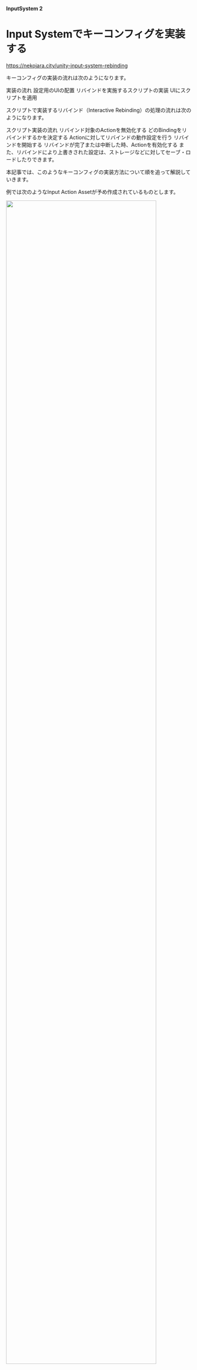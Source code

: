 **InputSystem 2**

# Input Systemでキーコンフィグを実装する

https://nekojara.city/unity-input-system-rebinding




キーコンフィグの実装の流れは次のようになります。

実装の流れ
設定用のUIの配置
リバインドを実施するスクリプトの実装
UIにスクリプトを適用




スクリプトで実装するリバインド（Interactive Rebinding）の処理の流れは次のようになります。

スクリプト実装の流れ
リバインド対象のActionを無効化する
どのBindingをリバインドするかを決定する
Actionに対してリバインドの動作設定を行う
リバインドを開始する
リバインドが完了または中断した時、Actionを有効化する
また、リバインドにより上書きされた設定は、ストレージなどに対してセーブ・ロードしたりできます。

本記事では、このようなキーコンフィグの実装方法について順を追って解説していきます。





例では次のようなInput Action Assetが予め作成されているものとします。




<img src="images/11/11_2/unity-input-system-rebinding-1.png.avif" width="90%" alt="" title="">

<br>

KeyboardとGamepadというスキームが定義され、JumpとMoveというActionの各Bindingに設定しています。

本記事で解説するキーコンフィグの実装方法は、Input Systemパッケージの公式サンプルの一つである「Rebinding UI」を参考にしています。


UIの準備
本記事では、次のようにジャンプと移動操作に対してキー割当てを変更するものとして解説を進めます。


<img src="images/11/11_2/unity-input-system-rebinding-2.png.avif" width="90%" alt="" title="">

<br>

このパネルは普段は非表示ですが、リバインド中のみ表示されて他のUIを押せなくする役割を持ちます。

リバインド（Interactive Rebinding）を行うスクリプトの実装
リバインド関連の処理は、Input Actionに対してキー割当て設定の「上書き」を行うことで実現します。

例えば、ジャンプ操作に元々割り当てられていた「スペースキー」を「Aキー」に上書きしたりできます。上書きした情報は、Actionの本来の情報とは別で管理されます。

<img src="images/11/11_2/unity-input-system-rebinding-3.png.avif" width="90%" alt="" title="">

<br>

このように「上書き」でキー割当てを変更することで、例えば後からデフォルト設定に戻すと言った操作（リセット）が簡単になります。これは、「上書き」情報を削除するだけで済み、初期設定を別で保持する必要がなくなるためです。


<img src="images/11/11_2/unity-input-system-rebinding-4.png.avif" width="90%" alt="" title="">

<br>


ここまで説明した「上書き」関連の機能は、InputActionRebindingExtensions拡張クラスとして提供されています。

参考：Input Bindings | Input System | 1.5.1

何かキー入力があったらそのキーで割り当てるといったインタラクティブなリバインドは、PerformInteractiveRebinding拡張メソッドを通じて実装できます。

参考：Class InputActionRebindingExtensions| Input System | 1.5.1

次に、このようなインタラクティブなリバインドの実装の流れを解説していきます。

対象Actionを無効化する
インタラクティブなリバインドを実施する直前に、対象となるActionを無効化しておく必要があります。

InputAction action;

・・・（中略）・・・

// リバインド前にActionを無効化する必要がある
action.Disable();
注意
無効化せずにリバインドを実施してしまった場合、次のようなエラー（例外）が出てしまいます。 [2]
InvalidOperationException: Cannot rebind action 'Player/Jump[/Keyboard/a,/XInputControllerWindows/buttonSouth]' while it is enabled
参考：Class InputActionRebindingExtensions.RebindingOperation| Input System | 1.5.1

Bindingの決定
一つのActionには複数のBindingが存在している可能性があります。

例えば、ジャンプ操作のActionにキーボードのスペースキーとゲームパッドのSouthキーが割り当てられている場合などが該当します。

そのため、複数あるBindingのうち、どのインデックスのBindingにするかを決める必要が出てくる可能性があります。




<img src="images/11/11_2/unity-input-system-rebinding-5.png.avif" width="90%" alt="" title="">

<br>



Bindingの決定方法は一通りではなく、例えば次のように条件を設けたり、IDなどで検索したりして決定します。

Binding決定の例
スキーム（Keyboard、Gamepadなど）で決定する
BindingのユニークID（GUID）で決定する
その他のBinding内の内容に基づいて決定する
直接インデックス指定で決定する
開発でのメンテナンス性を考えると、2つ目までの方法で決定するのが無難でしょう。 [3] ここではスキームに基づいて決定することを例にとって解説します。

以下、特定スキームのBindingを決定する処理の例です。

InputAction action;
string scheme = "Keyboard";

・・・（中略）・・・

// リバインド対象のBindingIndexを取得
int bindingIndex = action.GetBindingIndex(
    InputBinding.MaskByGroup(scheme)
);
スキームから最終的なBindingのインデックスを決定しています。

指定された条件のBindingインデックスを取得するには、GetBindingIndex拡張メソッドを使います。

参考：Class InputActionRebindingExtensions| Input System | 1.5.1

引数には、マスクする条件を示す情報をInputBinding構造体で指定します。

スキームでマスクする場合は、InputBinding.MaskByGroupメソッドを使うのが手軽です。

参考：Struct InputBinding| Input System | 1.5.1

注意
Bindingのインデックスは省略することも可能ですが、その場合すべてのBindingに対してリバインドが行われてしまうのでご注意ください。

リバインドの設定
PerformInteractiveRebinding拡張メソッドにより、リバインド用の非同期オペレーションを作成します。

// リバインド対象のAction
InputAction action;
// 決定されたBindingのインデックス
int bindingIndex;
// リバインドの非同期オペレーション
InputActionRebindingExtensions.RebindingOperation rebindOperation;

・・・（中略）・・・

// オペレーションの作成
rebindOperation = action.PerformInteractiveRebinding(bindingIndex);
参考：Class InputActionRebindingExtensions| Input System | 1.5.1

オペレーションを作成するときは、次のようにメソッドチェインで設定できます。

InputAction action;
int bindingIndex;
InputActionRebindingExtensions.RebindingOperation rebindOperation;

・・・（中略）・・・

// オペレーション作成
// メソッドチェインでコールバックを登録
rebindOperation = action
    .PerformInteractiveRebinding(bindingIndex)
    .OnComplete(_ =>
    {
        // リバインドが完了した時の処理
    })
    .OnCancel(_ =>
    {
        // リバインドがキャンセルされた時の処理
    });
リバインドが完了したときにUIの表示を更新したい場合などは、コールバックを使います。

OnCompleteは操作入力の割り当てが完了したときに呼ばれるコールバックです。

参考：Class InputActionRebindingExtensions.RebindingOperation| Input System | 1.5.1

OnCancelは操作入力の割り当てが中断されたときに呼ばれるコールバックです。

参考：Class InputActionRebindingExtensions.RebindingOperation| Input System | 1.5.1

上記で作成した非同期オペレーションは、最後に必ずDisposeメソッドで破棄する必要があります。 [4]
// オペレーションの破棄
rebindOperation?.Dispose();
rebindOperation = null;
注意
Disposeメソッドによる破棄を忘れると、メモリリークが発生してしまいます。これは、内部的にアンマネージドメモリのアロケーションが行われているためです。 [5]
参考：Class InputActionRebindingExtensions.RebindingOperation| Input System | 1.5.1

リバインドの開始
リバインド用の非同期オペレーションを作成し、一通り設定できたら、オペレーションに対してStartメソッドを実行してリバインドを開始します。

// インタラクティブなリバインドを開始する
rebindOperation.Start();
リバインドが完了または中断されると、前述のコールバックが呼び出されます。

参考：Class InputActionRebindingExtensions.RebindingOperation| Input System | 1.5.1

開始までの処理は、次のようにメソッドチェインでまとめて書けます。

// オペレーション作成から開始まで
// メソッドチェインで記述できる
rebindOperation = action
    .PerformInteractiveRebinding(bindingIndex)
    .OnComplete(_ =>
    {
        // リバインドが完了した時の処理
    })
    .OnCancel(_ =>
    {
        // リバインドがキャンセルされた時の処理
    })
    .Start();
サンプルスクリプト
リバインドの要求があったらインタラクティブなリバインドを実施するスクリプトの例です。

RebindUI.cs
using TMPro;
using UnityEngine;
using UnityEngine.InputSystem;

public class RebindUI : MonoBehaviour
{
    // リバインド対象のAction
    [SerializeField] private InputActionReference _actionRef;

    // リバインド対象のScheme
    [SerializeField] private string _scheme = "Keyboard";

    // 現在のBindingのパスを表示するテキスト
    [SerializeField] private TMP_Text _pathText;

    // リバインド中のマスク用オブジェクト
    [SerializeField] private GameObject _mask;

    private InputAction _action;
    private InputActionRebindingExtensions.RebindingOperation _rebindOperation;

    // 初期化
    private void Awake()
    {
        if (_actionRef == null) return;

        // InputActionインスタンスを保持しておく
        _action = _actionRef.action;

        // キーバインドの表示を反映する
        RefreshDisplay();
    }

    // 後処理
    private void OnDestroy()
    {
        // オペレーションは必ず破棄する必要がある
        CleanUpOperation();
    }

    // リバインドを開始する
    public void StartRebinding()
    {
        // もしActionが設定されていなければ、何もしない
        if (_action == null) return;

        // もしリバインド中なら、強制的にキャンセル
        // Cancelメソッドを実行すると、OnCancelイベントが発火する
        _rebindOperation?.Cancel();

        // リバインド前にActionを無効化する必要がある
        _action.Disable();

        // リバインド対象のBindingIndexを取得
        var bindingIndex = _action.GetBindingIndex(
            InputBinding.MaskByGroup(_scheme)
        );

        // ブロッキング用マスクを表示
        if (_mask != null)
            _mask.SetActive(true);

        // リバインドが終了した時の処理を行うローカル関数
        void OnFinished()
        {
            // オペレーションの後処理
            CleanUpOperation();

            // 一時的に無効化したActionを有効化する
            _action.Enable();

            // ブロッキング用マスクを非表示
            if (_mask != null)
                _mask.SetActive(false);
        }

        // リバインドのオペレーションを作成し、
        // 各種コールバックの設定を実施し、
        // 開始する
        _rebindOperation = _action
            .PerformInteractiveRebinding(bindingIndex)
            .OnComplete(_ =>
            {
                // リバインドが完了した時の処理
                RefreshDisplay();
                OnFinished();
            })
            .OnCancel(_ =>
            {
                // リバインドがキャンセルされた時の処理
                OnFinished();
            })
            .Start(); // ここでリバインドを開始する
    }

    // 現在のキーバインド表示を更新
    public void RefreshDisplay()
    {
        if (_action == null || _pathText == null) return;

        _pathText.text = _action.GetBindingDisplayString();
    }

    // リバインドオペレーションを破棄する
    private void CleanUpOperation()
    {
        // オペレーションを作成したら、Disposeしないとメモリリークする
        _rebindOperation?.Dispose();
        _rebindOperation = null;
    }
}
上記をRebindUI.csという名前で保存し、ゲームオブジェクト（ボタンなど）に割り当て、インスペクターから各種設定を行います。







そして、ボタンが押されたときなどに上記スクリプトのStartRebindingメソッドを呼び出すようにします。

例では、リバインドボタンのOnClickイベントにStartRebindingメソッドを登録することで呼び出すこととします。














入力確認用スクリプト
以下、正しくリバインドされているかどうかを確認するスクリプトです。

ReadJumpExample.cs
using UnityEngine;
using UnityEngine.InputSystem;

public class ReadJumpExample : MonoBehaviour
{
    [SerializeField] private InputActionReference _actionRef;

    private void Awake()
    {
        if (_actionRef == null) return;

        _actionRef.action.performed += OnJump;

        _actionRef.action.Enable();
    }

    private void OnDestroy()
    {
        if (_actionRef == null) return;

        _actionRef.action.performed -= OnJump;
        _actionRef.action.Dispose();
    }

    private void OnJump(InputAction.CallbackContext obj)
    {
        print("Jump");
    }
}
上記は確認用スクリプトのため必須ではありません。必要に応じてお使いください。

ReadJumpExample.csという名前でUnityプロジェクトに保存し、適当なゲームオブジェクトにアタッチし、Action Refにリバインドされる対象のActionを指定すると機能するようになります。

キー入力があるたびに（performedコールバックが発火するたびに）Jumpという文字列をログ出力します。

実行結果
リバインドボタンを押すと入力待ちの画面に切り替わり、キーボードから何かキーを入力すると入力したキーが割り当てられるようになりました。











マウスやゲームパッドの入力は受け付けず、キーボードのみ操作を受け付けるようになっています。

スクリプトの説明
インタラクティブなリバインドを実施するために、Input Actionとオペレーションのフィールドを定義しています。

private InputAction _action;
private InputActionRebindingExtensions.RebindingOperation _rebindOperation;
オペレーションをフィールドとして定義する理由は、ゲームオブジェクトが破棄された際に確実に後処理できるようにするためです。

// 後処理
private void OnDestroy()
{
    // オペレーションは必ず破棄する必要がある
    CleanUpOperation();
}

・・・（中略）・・・

// リバインドオペレーションを破棄する
private void CleanUpOperation()
{
    // オペレーションを作成したら、Disposeしないとメモリリークする
    _rebindOperation?.Dispose();
    _rebindOperation = null;
}
ボタンが押されたらインタラクティブなリバインドを開始する動作は、以下のpublicメソッドを公開して外部から呼び出してもらうことで実現しています。

// リバインドを開始する
public void StartRebinding()
{
    // もしActionが設定されていなければ、何もしない
    if (_action == null) return;
インタラクティブなリバインドを開始する前に、安全のため前回の非同期オペレーションが実行されていないかチェックしています。

// もしリバインド中なら、強制的にキャンセル
// Cancelメソッドを実行すると、OnCancelイベントが発火する
_rebindOperation?.Cancel();
Cancelメソッドを実行することで、リバインドを中断することができます。これにより、OnCancelコールバックが呼び出され、オペレーションの破棄など必要な後処理を行うことができるようになります。

参考：Class InputActionRebindingExtensions.RebindingOperation| Input System | 1.5.1

これでようやくインタラクティブなリバインドの開始処理に移ることができます。

Actionの無効化とBindingのインデックス決定までの処理は以下部分です。

// リバインド前にActionを無効化する必要がある
_action.Disable();

// リバインド対象のBindingIndexを取得
var bindingIndex = _action.GetBindingIndex(
    InputBinding.MaskByGroup(_scheme)
);
そして、入力待ちを示すための全画面表示を行います。

// ブロッキング用マスクを表示
if (_mask != null)
    _mask.SetActive(true);
インタラクティブなリバインドのオペレーション作成・コールバック登録・開始までの処理は以下部分です。

// リバインドのオペレーションを作成し、
// 各種コールバックの設定を実施し、
// 開始する
_rebindOperation = _action
    .PerformInteractiveRebinding(bindingIndex)
    .OnComplete(_ =>
    {
        // リバインドが完了した時の処理
        RefreshDisplay();
        OnFinished();
    })
    .OnCancel(_ =>
    {
        // リバインドがキャンセルされた時の処理
        OnFinished();
    })
    .Start(); // ここでリバインドを開始する
リバインドが完了またはキャンセルされたときには、以下ローカル関数が呼ばれるようにして非同期オペレーションの破棄をしたり、Actionを再び有効化したり、入力待ちパネルを消したりしています。

// リバインドが終了した時の処理を行うローカル関数
void OnFinished()
{
    // オペレーションの後処理
    CleanUpOperation();

    // 一時的に無効化したActionを有効化する
    _action.Enable();

    // ブロッキング用マスクを非表示
    if (_mask != null)
        _mask.SetActive(false);
}
リバインドが完了したときは、どのキーが割り当てられているかを確認できるようにUIに反映するようにしています。これは、以下メソッド内で行っています。

// 現在のキーバインド表示を更新
public void RefreshDisplay()
{
    if (_action == null || _pathText == null) return;

    _pathText.text = _action.GetBindingDisplayString();
}
GetBindingDisplayStringメソッドはInputActionRebindingExtensionsクラスの拡張メソッドで、表示用のキーバインドの文字列を返します。

例ではすべてのBindingを表示対象としていますが、一部のスキームのみ表示するといったことも可能です。詳細はリファレンスをご確認ください。

参考：Class InputActionRebindingExtensions| Input System | 1.5.1

設定をリセットする
リバインドによって上書きされたキー割当ては、リセットして無かったことにすることも可能です。

上書き情報はActionのBinding情報とは別で管理されているため、内部的には上書き情報を削除するだけで済みます。



<img src="images/11/11_2/unity-input-system-rebinding-4.png.avif" width="90%" alt="" title="">

<br>






リセットには、RemoveBindingOverride拡張メソッドまたはRemoveAllBindingOverrides拡張メソッドを使います。

InputAction action;

・・・（中略）・・・

// Bindingの上書きを全て解除する
action.RemoveAllBindingOverrides();
参考：Class InputActionRebindingExtensions| Input System | 1.5.1

サンプルスクリプト
前述のスクリプトにリセットメソッドを追加した例です。

RebindUI.cs
using TMPro;
using UnityEngine;
using UnityEngine.InputSystem;

public class RebindUI : MonoBehaviour
{
    // リバインド対象のAction
    [SerializeField] private InputActionReference _actionRef;

    // リバインド対象のScheme
    [SerializeField] private string _scheme = "Keyboard";

    // 現在のBindingのパスを表示するテキスト
    [SerializeField] private TMP_Text _pathText;

    // リバインド中のマスク用オブジェクト
    [SerializeField] private GameObject _mask;

    private InputAction _action;
    private InputActionRebindingExtensions.RebindingOperation _rebindOperation;

    // 初期化
    private void Awake()
    {
        if (_actionRef == null) return;

        // InputActionインスタンスを保持しておく
        _action = _actionRef.action;

        // キーバインドの表示を反映する
        RefreshDisplay();
    }

    // 後処理
    private void OnDestroy()
    {
        // オペレーションは必ず破棄する必要がある
        CleanUpOperation();
    }

    // リバインドを開始する
    public void StartRebinding()
    {
        // もしActionが設定されていなければ、何もしない
        if (_action == null) return;

        // もしリバインド中なら、強制的にキャンセル
        // Cancelメソッドを実行すると、OnCancelイベントが発火する
        _rebindOperation?.Cancel();

        // リバインド前にActionを無効化する必要がある
        _action.Disable();

        // リバインド対象のBindingIndexを取得
        var bindingIndex = _action.GetBindingIndex(
            InputBinding.MaskByGroup(_scheme)
        );

        // ブロッキング用マスクを表示
        if (_mask != null)
            _mask.SetActive(true);

        // リバインドが終了した時の処理を行うローカル関数
        void OnFinished()
        {
            // オペレーションの後処理
            CleanUpOperation();

            // 一時的に無効化したActionを有効化する
            _action.Enable();

            // ブロッキング用マスクを非表示
            if (_mask != null)
                _mask.SetActive(false);
        }

        // リバインドのオペレーションを作成し、
        // 各種コールバックの設定を実施し、
        // 開始する
        _rebindOperation = _action
            .PerformInteractiveRebinding(bindingIndex)
            .OnComplete(_ =>
            {
                // リバインドが完了した時の処理
                RefreshDisplay();
                OnFinished();
            })
            .OnCancel(_ =>
            {
                // リバインドがキャンセルされた時の処理
                OnFinished();
            })
            .Start(); // ここでリバインドを開始する
    }
    
    // 上書きされた情報をリセットする
    public void ResetOverrides()
    {
        // Bindingの上書きを全て解除する
        _action?.RemoveAllBindingOverrides();
        RefreshDisplay();
    }

    // 現在のキーバインド表示を更新
    public void RefreshDisplay()
    {
        if (_action == null || _pathText == null) return;

        _pathText.text = _action.GetBindingDisplayString();
    }

    // リバインドオペレーションを破棄する
    private void CleanUpOperation()
    {
        // オペレーションを作成したら、Disposeしないとメモリリークする
        _rebindOperation?.Dispose();
        _rebindOperation = null;
    }
}
RebindUI.csを上記の内容に置き換えれば機能します。インスペクターからの設定方法は変わりありません。

リセットボタンなどが押された際にResetOverridesメソッドを呼び出すと上書き情報がすべて削除されてリセットされます。








実行結果
リセットボタンを押すと、キー割り当てが初期設定（Space）に戻っていることが確認できました。







スクリプトの説明
リセットする処理は以下部分です。

// 上書きされた情報をリセットする
public void ResetOverrides()
{
    // Bindingの上書きを全て解除する
    _action?.RemoveAllBindingOverrides();
    RefreshDisplay();
}
リセットした後は、画面を更新するようにしています。

Composite Bindingに対してリバインドする
WASDキーや十字キー移動などで使われるComposite Bindingに対してもリバインドできます。

Composite Bindingでは複数のBindingを合成した一つのBindingのように振る舞いますが、Bindingとしては次のようにComposite Bindingおよびその内包されるBindingが一緒に配置されています。




<img src="images/11/11_2/unity-input-system-rebinding-6.png.avif" width="90%" alt="" title="">

<br>

リバインドするときはComposite Bindingそのものではなく、内包されるBindingに対して行う必要があります。

例えば、移動操作の4方向を順番にリバインドしたい場合、前述のインタラクティブなリバインドを順に繰り返すといった方法で実現できます。

Composite Bindingが内包する数分だけ繰り返せばよいことになります。

サンプルスクリプト
以下、Composite Bindingに対応するようにスクリプトを改良した例です。

RebindUI.cs
using TMPro;
using UnityEngine;
using UnityEngine.InputSystem;

public class RebindUI : MonoBehaviour
{
    // リバインド対象のAction
    [SerializeField] private InputActionReference _actionRef;

    // リバインド対象のScheme
    [SerializeField] private string _scheme = "Keyboard";

    // 現在のBindingのパスを表示するテキスト
    [SerializeField] private TMP_Text _pathText;

    // リバインド中のマスク用オブジェクト
    [SerializeField] private GameObject _mask;

    private InputAction _action;
    private InputActionRebindingExtensions.RebindingOperation _rebindOperation;

    // 初期化
    private void Awake()
    {
        if (_actionRef == null) return;

        // InputActionインスタンスを保持しておく
        _action = _actionRef.action;

        // キーバインドの表示を反映する
        RefreshDisplay();
    }

    // 後処理
    private void OnDestroy()
    {
        // オペレーションは必ず破棄する必要がある
        CleanUpOperation();
    }

    // リバインドを開始する
    public void StartRebinding()
    {
        // もしActionが設定されていなければ、何もしない
        if (_action == null) return;

        // リバインド対象のBindingIndexを取得
        var bindingIndex = _action.GetBindingIndex(
            InputBinding.MaskByGroup(_scheme)
        );

        // リバインドを開始する
        OnStartRebinding(bindingIndex);
    }

    // 上書きされた情報をリセットする
    public void ResetOverrides()
    {
        // Bindingの上書きを全て解除する
        _action?.RemoveAllBindingOverrides();
        RefreshDisplay();
    }

    // 現在のキーバインド表示を更新
    public void RefreshDisplay()
    {
        if (_action == null || _pathText == null) return;

        _pathText.text = _action.GetBindingDisplayString();
    }

    // 指定されたインデックスのBindingのリバインドを開始する
    private void OnStartRebinding(int bindingIndex)
    {
        // もしリバインド中なら、強制的にキャンセル
        // Cancelメソッドを実行すると、OnCancelイベントが発火する
        _rebindOperation?.Cancel();

        // リバインド前にActionを無効化する必要がある
        _action.Disable();

        // ブロッキング用マスクを表示
        if (_mask != null)
            _mask.SetActive(true);

        // リバインドが終了した時の処理を行うローカル関数
        void OnFinished(bool hideMask = true)
        {
            // オペレーションの後処理
            CleanUpOperation();

            // 一時的に無効化したActionを有効化する
            _action.Enable();

            // ブロッキング用マスクを非表示
            if (_mask != null && hideMask)
                _mask.SetActive(false);
        }

        // リバインドのオペレーションを作成し、
        // 各種コールバックの設定を実施し、
        // 開始する
        _rebindOperation = _action
            .PerformInteractiveRebinding(bindingIndex)
            .OnComplete(_ =>
            {
                // リバインドが完了した時の処理
                RefreshDisplay();

                var bindings = _action.bindings;
                var nextBindingIndex = bindingIndex + 1;

                if (nextBindingIndex <= bindings.Count - 1 && bindings[nextBindingIndex].isPartOfComposite)
                {
                    // Composite Bindingの一部なら、次のBindingのリバインドを開始する
                    OnFinished(false);
                    OnStartRebinding(nextBindingIndex);
                }
                else
                {
                    OnFinished();
                }
            })
            .OnCancel(_ =>
            {
                // リバインドがキャンセルされた時の処理
                OnFinished();
            })
            .OnMatchWaitForAnother(0.2f) // 次のリバインドまでの待機時間を設ける
            .Start(); // ここでリバインドを開始する
    }

    // リバインドオペレーションを破棄する
    private void CleanUpOperation()
    {
        // オペレーションを作成したら、Disposeしないとメモリリークする
        _rebindOperation?.Dispose();
        _rebindOperation = null;
    }
}
使用方法はこれまでの例と変わりありません。

例では、次のように移動操作のMove Actionに対して適用するものとします。

実行結果
次のように順番に入力受け付けされるようになりました。

スクリプトの説明
インタラクティブなリバインドが開始されたらBindingのインデックスを取得するところまでは一緒です。

// リバインド対象のBindingIndexを取得
var bindingIndex = _action.GetBindingIndex(
    InputBinding.MaskByGroup(_scheme)
);

// リバインドを開始する
OnStartRebinding(bindingIndex);
Composite Bindingはスキームに含まれないため、上記のコードで内包されるBindingの開始インデックスを取得できます。

リバインドの設定やコールバック処理は以下のように変更しています。

// リバインドのオペレーションを作成し、
// 各種コールバックの設定を実施し、
// 開始する
_rebindOperation = _action
    .PerformInteractiveRebinding(bindingIndex)
    .OnComplete(_ =>
    {
        // リバインドが完了した時の処理
        RefreshDisplay();

        var bindings = _action.bindings;
        var nextBindingIndex = bindingIndex + 1;

        if (
            nextBindingIndex <= bindings.Count - 1 &&
            bindings[nextBindingIndex].isPartOfComposite)
        {
            // Composite Bindingの一部なら、次のBindingのリバインドを開始する
            OnFinished(false);
            OnStartRebinding(nextBindingIndex);
        }
        else
        {
            OnFinished();
        }
    })
    .OnCancel(_ =>
    {
        // リバインドがキャンセルされた時の処理
        OnFinished();
    })
    .OnMatchWaitForAnother(0.2f) // 次のリバインドまでの待機時間を設ける
    .Start(); // ここでリバインドを開始する
次のインデックスのBindingを調べ、それがComposite Bindingに内包されるBindingであれば、次のBindingを開始しています。

ただし、続けてインタラクティブなリバインドを行う場合、前入力が悪さして誤入力されることがあるため、次のコードで0.2秒ほど待機時間を挟んでいます。

.OnMatchWaitForAnother(0.2f) // 次のリバインドまでの待機時間を設ける
OnMatchWaitForAnotherメソッドは、リバインドが成功してから次のリバインドを開始するまでの待機時間を設定するメソッドです。

待機時間は状況に合わせて調整してください。 [6]
参考：Class InputActionRebindingExtensions.RebindingOperation| Input System | 1.5.1

キャンセルキーを設ける
ここまで解説した方法では、特定スキームの入力をすべて受け付けるようにしていました。

しかしながら、特定キー（例えばエスケープキー）をキャンセル操作に割り当てたいケースがあるかもしれません。

このようなキャンセル操作は、WithCancelingThroughメソッドにより指定が可能です。

rebindOperation = action
    .PerformInteractiveRebinding(bindingIndex)
    .OnComplete(_ =>
    {
        // リバインドが完了した時の処理
    })
    .OnCancel(_ =>
    {
        // リバインドがキャンセルされた時の処理
    })
    // キャンセルキーを設定する
    .WithCancelingThrough("<Keyboard>/escape")
    .Start(); // ここでリバインドを開始する





ンタラクティブなリバインドの最中にキャンセル入力があればキャンセル扱いとなり、キーの上書きが反映されません。

また、OnCancelコールバックが発火し、OnCompoleteコールバックは発火しません。

参考：Class InputActionRebindingExtensions.RebindingOperation| Input System | 1.5.1

設定情報をセーブ・ロードする
リバインドによって上書きされる情報は、JSONとして読み書きできます。

キーコンフィグの情報をストレージなどに保存しておきたい場合に便利です。



<img src="images/11/11_2/unity-input-system-rebinding-7.png.avif" width="90%" alt="" title="">

<br>


保存用のJSONデータの取得にはSaveBindingOverridesAsJson拡張メソッドを使います。

参考：Class InputActionRebindingExtensions| Input System | 1.5.1

逆にロードしたJSONデータを反映するにはLoadBindingOverridesFromJson拡張メソッドを使います。

参考：Class InputActionRebindingExtensions| Input System | 1.5.1

やり取りする対象のJSONデータは、Input Action Asset単位またはAction単位で可能です。

注意
データの保存方法はゲームやアプリ毎に異なります。状況に合わせて適切に設計する必要があることにご注意ください。

サンプルスクリプト
以下、Input Action Assetの上書き情報を読み書きする例です。

RebindSaveManager.cs
using System.IO;
using UnityEngine;
using UnityEngine.InputSystem;

public class RebindSaveManager : MonoBehaviour
{
    // 対象となるInputActionAsset
    [SerializeField] private InputActionAsset _actionAsset;

    // 上書き情報の保存先
    [SerializeField] private string _savePath = "InputActionOverrides.json";

    // 上書き情報の保存
    public void Save()
    {
        if (_actionAsset == null) return;

        // InputActionAssetの上書き情報の保存
        var json = _actionAsset.SaveBindingOverridesAsJson();

        // ファイルに保存
        var path = Path.Combine(Application.persistentDataPath, _savePath);
        File.WriteAllText(path, json);
    }

    // 上書き情報の読み込み
    public void Load()
    {
        if (_actionAsset == null) return;

        // ファイルから読み込み
        var path = Path.Combine(Application.persistentDataPath, _savePath);
        if (!File.Exists(path)) return;

        var json = File.ReadAllText(path);

        // InputActionAssetの上書き情報を設定
        _actionAsset.LoadBindingOverridesFromJson(json);
    }
}
上記をRebindSaveManager.csという名前でUnityプロジェクトに保存し、適当なゲームオブジェクトにアタッチすると使用可能になります。

上書き情報をJSONファイルとして保存するにはSaveメソッド、JSONファイルからロードして上書き情報を適用するにはLoadメソッドを外部から呼び出します。

例では、Save、Loadボタンが押されたときにそれぞれSave、Loadメソッドが呼ばれるようにしました。

ロードされたときは画面の表示も一緒に更新するため、前述のサンプルスクリプトで登場したRefreshDisplayメソッドも呼ぶようにしています。

保存先は、Application.persistentDataPathプロパティが示すディレクトリ直下に保存するようにしました。

実際のパスはプラットフォーム毎に異なります。詳細は以下リファレンスをご確認ください。

参考：Application-persistentDataPath – Unity スクリプトリファレンス

実行結果
リバインドを実施した後にSaveボタンを押すとディスクに上書きデータが保存されます。

Loadボタンを押すと上書きデータがロードされて適用されます。この時、Saveしたときのデータになっていることが確認できます。

保存されたJSONファイルを開くと、次のように最小化されたJSON形式で上書きデータが保存されていることが確認できます。





<img src="images/11/11_2/unity-input-system-rebinding-8.png.avif" width="90%" alt="" title="">

<br>


スクリプトの説明
Input Action Assetから上書き情報を取得してJSONファイルとして保存する処理は以下の通りです。

// 上書き情報の保存
public void Save()
{
    if (_actionAsset == null) return;

    // InputActionAssetの上書き情報の保存
    var json = _actionAsset.SaveBindingOverridesAsJson();

    // ファイルに保存
    var path = Path.Combine(Application.persistentDataPath, _savePath);
    File.WriteAllText(path, json);
}
Application.persistentDataPathプロパティが示すディレクトリ直下にSaveBindingOverridesAsJsonメソッドの結果をそのままテキストファイルとして保存しています。




逆にロードして上書き情報を反映する処理は以下の通りです。

// 上書き情報の読み込み
public void Load()
{
    if (_actionAsset == null) return;

    // ファイルから読み込み
    var path = Path.Combine(Application.persistentDataPath, _savePath);
    if (!File.Exists(path)) return;

    var json = File.ReadAllText(path);

    // InputActionAssetの上書き情報を設定
    _actionAsset.LoadBindingOverridesFromJson(json);
}
ファイルが存在しない場合も考えられるため、File.Existsメソッドで存在チェックしています。


File.Exists(String) メソッド (System.IO)
指定したファイルが存在するかどうかを確認します。
learn.microsoft.com

File.ReadAllText メソッド (System.IO)
テキスト ファイルを開き、そのファイル内のすべてのテキストを文字列に読み取った後、ファイルを閉じます。
learn.microsoft.com
PlayerInput経由で使用する場合
ここまで解説したリバインドは、PlayerInputを使用している環境下でも使える方法です。

例えば以下のようにUnity Event経由でPlayerInputからコールバックを呼び出すコードでも機能します。

PlayerInputReceiveExample.cs
using UnityEngine;
using UnityEngine.InputSystem;

public class PlayerInputReceiveExample : MonoBehaviour
{
    public void OnJump(InputAction.CallbackContext context)
    {
        print("Jump");
    }
}
公式のサンプルシーン
Input Systemパッケージ側でもキーコンフィグを実装した公式サンプルが提供されています。

Package Manager画面からInput Systemパッケージを選択し、「Rebinding UI」に対して「Import」ボタンでインポートすると閲覧できます。




<img src="images/11/11_2/unity-input-system-rebinding-9.png.avif" width="90%" alt="" title="">

<br>

実行すると、本記事で解説したような挙動のインタラクティブなリバインドを行う動作が確認できます。








